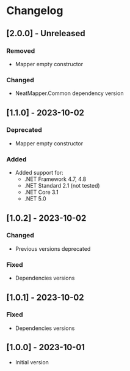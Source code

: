 # Changelog

## [2.0.0] - Unreleased

### Removed

- Mapper empty constructor

### Changed

- NeatMapper.Common dependency version

## [1.1.0] - 2023-10-02

### Deprecated

- Mapper empty constructor

### Added

- Added support for:
  - .NET Framework 4.7, 4.8
  - .NET Standard 2.1 (not tested)
  - .NET Core 3.1
  - .NET 5.0

## [1.0.2] - 2023-10-02

### Changed

- Previous versions deprecated

### Fixed

- Dependencies versions

## [1.0.1] - 2023-10-02

### Fixed

- Dependencies versions

## [1.0.0] - 2023-10-01

- Initial version